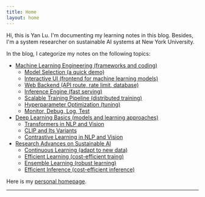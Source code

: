 ```yaml
---
title: Home
layout: home
---
```


Hi, this is Yan Lu. I'm documenting my learning notes in this blog. Besides, I'm a system researcher on sustainable AI systems at New York University. 

In the blog, I categorize my notes on the following topics:

- [Machine Learning Engineering (frameworks and coding)]()
  - [Model Selection (a quick demo)]()
  - [Interactive UI (frontend for machine learning models)]()
  - [Web Backend (API route, rate limit, database)]()
  - [Inference Engine (fast serving)]()
  - [Scalable Training Pipeline (distributed training)]()
  - [Hyperparameter Optimization (tuning)]()
  - [Monitor, Debug, Log, Test]() 
- [Deep Learning Basics (models and learning approaches)]()
  - [Transformers in NLP and Vision]()
  - [CLIP and Its Variants]()
  - [Contrastive Learning in NLP and Vision]()
- [Research Advances on Sustainable AI]()
  - [Continuous Learning (adapt to new data)]()
  - [Efficient Learning (cost-efficient traing)]()
  - [Ensemble Learning (robust learning)]()
  - [Efficient Inference (cost-efficient inference)]()

Here is my [personal homepage](https://jason-cs18.github.io/).



----

[^1]: [It can take up to 10 minutes for changes to your site to publish after you push the changes to GitHub](https://docs.github.com/en/pages/setting-up-a-github-pages-site-with-jekyll/creating-a-github-pages-site-with-jekyll#creating-your-site).

[Just the Docs]: https://just-the-docs.github.io/just-the-docs/
[GitHub Pages]: https://docs.github.com/en/pages
[README]: https://github.com/just-the-docs/just-the-docs-template/blob/main/README.md
[Jekyll]: https://jekyllrb.com
[GitHub Pages / Actions workflow]: https://github.blog/changelog/2022-07-27-github-pages-custom-github-actions-workflows-beta/
[use this template]: https://github.com/just-the-docs/just-the-docs-template/generate
